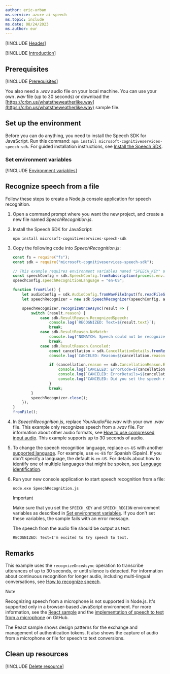```yaml
---
author: eric-urban
ms.service: azure-ai-speech
ms.topic: include
ms.date: 08/24/2023
ms.author: eur
---
```


[!INCLUDE [Header](../../common/javascript.md)]

[!INCLUDE [Introduction](intro.md)]

## Prerequisites

[!INCLUDE [Prerequisites](../../common/azure-prerequisites.md)]

You also need a *.wav* audio file on your local machine. You can use your own *.wav* file (up to 30 seconds) or download the [https://crbn.us/whatstheweatherlike.wav](https://crbn.us/whatstheweatherlike.wav) sample file.

## Set up the environment

Before you can do anything, you need to install the Speech SDK for JavaScript. Run this command: `npm install microsoft-cognitiveservices-speech-sdk`. For guided installation instructions, see [Install the Speech SDK](../../../quickstarts/setup-platform.md?pivots=programming-language-javascript).

### Set environment variables

[!INCLUDE [Environment variables](../../common/environment-variables.md)]

## Recognize speech from a file

Follow these steps to create a Node.js console application for speech recognition.

1. Open a command prompt where you want the new project, and create a new file named *SpeechRecognition.js*.
1. Install the Speech SDK for JavaScript:

   ```console
   npm install microsoft-cognitiveservices-speech-sdk
   ```

1. Copy the following code into *SpeechRecognition.js*:

   ```javascript
   const fs = require("fs");
   const sdk = require("microsoft-cognitiveservices-speech-sdk");

   // This example requires environment variables named "SPEECH_KEY" and "SPEECH_REGION"
   const speechConfig = sdk.SpeechConfig.fromSubscription(process.env.SPEECH_KEY, process.env.SPEECH_REGION);
   speechConfig.speechRecognitionLanguage = "en-US";

   function fromFile() {
       let audioConfig = sdk.AudioConfig.fromWavFileInput(fs.readFileSync("YourAudioFile.wav"));
       let speechRecognizer = new sdk.SpeechRecognizer(speechConfig, audioConfig);

       speechRecognizer.recognizeOnceAsync(result => {
           switch (result.reason) {
               case sdk.ResultReason.RecognizedSpeech:
                   console.log(`RECOGNIZED: Text=${result.text}`);
                   break;
               case sdk.ResultReason.NoMatch:
                   console.log("NOMATCH: Speech could not be recognized.");
                   break;
               case sdk.ResultReason.Canceled:
                   const cancellation = sdk.CancellationDetails.fromResult(result);
                   console.log(`CANCELED: Reason=${cancellation.reason}`);

                   if (cancellation.reason == sdk.CancellationReason.Error) {
                       console.log(`CANCELED: ErrorCode=${cancellation.ErrorCode}`);
                       console.log(`CANCELED: ErrorDetails=${cancellation.errorDetails}`);
                       console.log("CANCELED: Did you set the speech resource key and region values?");
                   }
                   break;
           }
           speechRecognizer.close();
       });
   }
   fromFile();
   ```

1. In *SpeechRecognition.js*, replace *YourAudioFile.wav* with your own *.wav* file. This example only recognizes speech from a *.wav* file. For information about other audio formats, see [How to use compressed input audio](~/articles/ai-services/speech-service/how-to-use-codec-compressed-audio-input-streams.md). This example supports up to 30 seconds of audio.
1. To change the speech recognition language, replace `en-US` with another [supported language](~/articles/ai-services/speech-service/language-support.md). For example, use `es-ES` for Spanish (Spain). If you don't specify a language, the default is `en-US`. For details about how to identify one of multiple languages that might be spoken, see [Language identification](~/articles/ai-services/speech-service/language-identification.md).

1. Run your new console application to start speech recognition from a file:

   ```console
   node.exe SpeechRecognition.js
   ```

   > [!IMPORTANT]
   > Make sure that you set the `SPEECH_KEY` and `SPEECH_REGION` environment variables as described in [Set environment variables](#set-environment-variables). If you don't set these variables, the sample fails with an error message.

   The speech from the audio file should be output as text:

   ```output
   RECOGNIZED: Text=I'm excited to try speech to text.
   ```

## Remarks

This example uses the `recognizeOnceAsync` operation to transcribe utterances of up to 30 seconds, or until silence is detected. For information about continuous recognition for longer audio, including multi-lingual conversations, see [How to recognize speech](~/articles/ai-services/speech-service/how-to-recognize-speech.md).

> [!NOTE]
> Recognizing speech from a microphone is not supported in Node.js. It's supported only in a browser-based JavaScript environment. For more information, see the [React sample](https://github.com/Azure-Samples/AzureSpeechReactSample) and the [implementation of speech to text from a microphone](https://github.com/Azure-Samples/AzureSpeechReactSample/blob/main/src/App.js#L29) on GitHub.
> 
> The React sample shows design patterns for the exchange and management of authentication tokens. It also shows the capture of audio from a microphone or file for speech to text conversions.

## Clean up resources

[!INCLUDE [Delete resource](../../common/delete-resource.md)]
